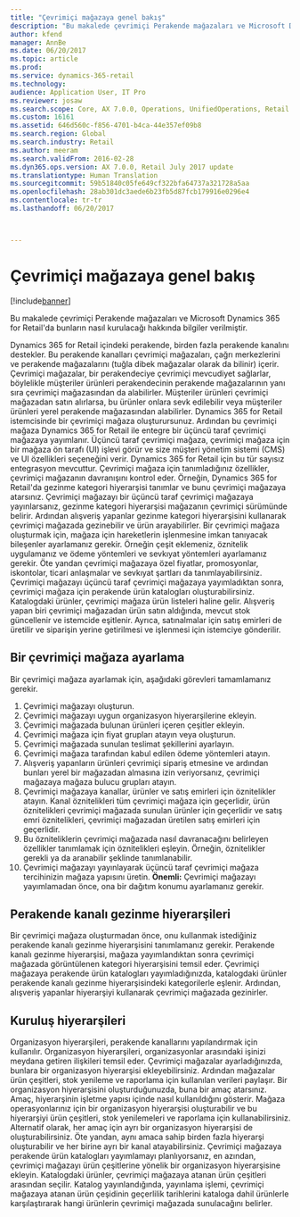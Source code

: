 ```yaml
---
title: "Çevrimiçi mağazaya genel bakış"
description: "Bu makalede çevrimiçi Perakende mağazaları ve Microsoft Dynamics 365 for Retail'da bunların nasıl kurulacağı hakkında bilgiler verilmiştir."
author: kfend
manager: AnnBe
ms.date: 06/20/2017
ms.topic: article
ms.prod: 
ms.service: dynamics-365-retail
ms.technology: 
audience: Application User, IT Pro
ms.reviewer: josaw
ms.search.scope: Core, AX 7.0.0, Operations, UnifiedOperations, Retail
ms.custom: 16161
ms.assetid: 646d560c-f856-4701-b4ca-44e357ef09b8
ms.search.region: Global
ms.search.industry: Retail
ms.author: meeram
ms.search.validFrom: 2016-02-28
ms.dyn365.ops.version: AX 7.0.0, Retail July 2017 update
ms.translationtype: Human Translation
ms.sourcegitcommit: 59b51840c05fe649cf322bfa64737a321728a5aa
ms.openlocfilehash: 28ab301dc3aede6b23fb5d87fcb179916e0296e4
ms.contentlocale: tr-tr
ms.lasthandoff: 06/20/2017



---
```


# <a name="online-store-overview"></a>Çevrimiçi mağazaya genel bakış

[!include[banner](includes/banner.md)]


Bu makalede çevrimiçi Perakende mağazaları ve Microsoft Dynamics 365 for Retail'da bunların nasıl kurulacağı hakkında bilgiler verilmiştir.

Dynamics 365 for Retail içindeki perakende, birden fazla perakende kanalını destekler. Bu perakende kanalları çevrimiçi mağazaları, çağrı merkezlerini ve perakende mağazalarını (tuğla dibek mağazalar olarak da bilinir) içerir. Çevrimiçi mağazalar, bir perakendeciye çevrimiçi mevcudiyet sağlarlar, böylelikle müşteriler ürünleri perakendecinin perakende mağazalarının yanı sıra çevrimiçi mağazasından da alabilirler. Müşteriler ürünleri çevrimiçi mağazadan satın alırlarsa, bu ürünler onlara sevk edilebilir veya müşteriler ürünleri yerel perakende mağazasından alabilirler. Dynamics 365 for Retail istemcisinde bir çevrimiçi mağaza oluşturursunuz. Ardından bu çevrimiçi mağaza Dynamics 365 for Retail ile entegre bir üçüncü taraf çevrimiçi mağazaya yayımlanır. Üçüncü taraf çevrimiçi mağaza, çevrimiçi mağaza için bir mağaza ön tarafı (UI) işlevi görür ve size müşteri yönetim sistemi (CMS) ve UI özellikleri seçeneğini verir. Dynamics 365 for Retail için bu tür sayısız entegrasyon mevcuttur. Çevrimiçi mağaza için tanımladığınız özellikler, çevrimiçi mağazanın davranışını kontrol eder. Örneğin, Dynamics 365 for Retail'da gezinme kategori hiyerarşisi tanımlar ve bunu çevrimiçi mağazaya atarsınız. Çevrimiçi mağazayı bir üçüncü taraf çevrimiçi mağazaya yayınlarsanız, gezinme kategori hiyerarşisi mağazanın çevrimiçi sürümünde belirir. Ardından alışveriş yapanlar gezinme kategori hiyerarşisini kullanarak çevrimiçi mağazada gezinebilir ve ürün arayabilirler. Bir çevrimiçi mağaza oluşturmak için, mağaza için hareketlerin işlenmesine imkan tanıyacak bileşenler ayarlamanız gerekir. Örneğin çeşit eklemeniz, öznitelik uygulamanız ve ödeme yöntemleri ve sevkıyat yöntemleri ayarlamanız gerekir. Öte yandan çevrimiçi mağazaya özel fiyatlar, promosyonlar, iskontolar, ticari anlaşmalar ve sevkıyat şartları da tanımlayabilirsiniz. Çevrimiçi mağazayı üçüncü taraf çevrimiçi mağazaya yayımladıktan sonra, çevrimiçi mağaza için perakende ürün katalogları oluşturabilirsiniz. Katalogdaki ürünler, çevrimiçi mağaza ürün listeleri haline gelir. Alışveriş yapan biri çevrimiçi mağazadan ürün satın aldığında, mevcut stok güncellenir ve istemcide eşitlenir. Ayrıca, satınalmalar için satış emirleri de üretilir ve siparişin yerine getirilmesi ve işlenmesi için istemciye gönderilir.

## <a name="set-up-an-online-store"></a>Bir çevrimiçi mağaza ayarlama
Bir çevrimiçi mağaza ayarlamak için, aşağıdaki görevleri tamamlamanız gerekir.

1.  Çevrimiçi mağazayı oluşturun.
2.  Çevrimiçi mağazayı uygun organizasyon hiyerarşilerine ekleyin.
3.  Çevrimiçi mağazada bulunan ürünleri içeren çeşitler ekleyin.
4.  Çevrimiçi mağaza için fiyat grupları atayın veya oluşturun.
5.  Çevrimiçi mağazada sunulan teslimat şekillerini ayarlayın.
6.  Çevrimiçi mağaza tarafından kabul edilen ödeme yöntemleri atayın.
7.  Alışveriş yapanların ürünleri çevrimiçi sipariş etmesine ve ardından bunları yerel bir mağazadan almasına izin veriyorsanız, çevrimiçi mağazaya mağaza bulucu grupları atayın.
8.  Çevrimiçi mağazaya kanallar, ürünler ve satış emirleri için öznitelikler atayın. Kanal öznitelikleri tüm çevrimiçi mağaza için geçerlidir, ürün öznitelikleri çevrimiçi mağazada sunulan ürünler için geçerlidir ve satış emri öznitelikleri, çevrimiçi mağazadan üretilen satış emirleri için geçerlidir.
9.  Bu özniteliklerin çevrimiçi mağazada nasıl davranacağını belirleyen özellikler tanımlamak için öznitelikleri eşleyin. Örneğin, öznitelikler gerekli ya da aranabilir şeklinde tanımlanabilir.
10. Çevrimiçi mağazayı yayınlayarak üçüncü taraf çevrimiçi mağaza tercihinizin mağaza yapısını üretin. **Önemli:** Çevrimiçi mağazayı yayımlamadan önce, ona bir dağıtım konumu ayarlamanız gerekir.

## <a name="retail-channel-navigation-hierarchies"></a>Perakende kanalı gezinme hiyerarşileri
Bir çevrimiçi mağaza oluşturmadan önce, onu kullanmak istediğiniz perakende kanalı gezinme hiyerarşisini tanımlamanız gerekir. Perakende kanalı gezinme hiyerarşisi, mağaza yayımlandıktan sonra çevrimiçi mağazada görüntülenen kategori hiyerarşisini temsil eder. Çevrimiçi mağazaya perakende ürün katalogları yayımladığınızda, katalogdaki ürünler perakende kanalı gezinme hiyerarşisindeki kategorilerle eşlenir. Ardından, alışveriş yapanlar hiyerarşiyi kullanarak çevrimiçi mağazada gezinirler.

## <a name="organization-hierarchies"></a>Kuruluş hiyerarşileri
Organizasyon hiyerarşileri, perakende kanallarını yapılandırmak için kullanılır. Organizasyon hiyerarşileri, organizasyonlar arasındaki işinizi meydana getiren ilişkileri temsil eder. Çevrimiçi mağazalar ayarladığınızda, bunlara bir organizasyon hiyerarşisi ekleyebilirsiniz. Ardından mağazalar ürün çeşitleri, stok yenileme ve raporlama için kullanılan verileri paylaşır. Bir organizasyon hiyerarşisini oluşturduğunuzda, buna bir amaç atarsınız. Amaç, hiyerarşinin işletme yapısı içinde nasıl kullanıldığını gösterir. Mağaza operasyonlarınız için bir organizasyon hiyerarşisi oluşturabilir ve bu hiyerarşiyi ürün çeşitleri, stok yenilemeleri ve raporlama için kullanabilirsiniz. Alternatif olarak, her amaç için ayrı bir organizasyon hiyerarşisi de oluşturabilirsiniz. Öte yandan, aynı amaca sahip birden fazla hiyerarşi oluşturabilir ve her birine ayrı bir kanal atayabilirsiniz. Çevrimiçi mağazaya perakende ürün katalogları yayımlamayı planlıyorsanız, en azından, çevrimiçi mağazayı ürün çeşitlerine yönelik bir organizasyon hiyerarşisine ekleyin. Katalogdaki ürünler, çevrimiçi mağazaya atanan ürün çeşitleri arasından seçilir. Katalog yayınlandığında, yayınlama işlemi, çevrimiçi mağazaya atanan ürün çeşidinin geçerlilik tarihlerini kataloga dahil ürünlerle karşılaştırarak hangi ürünlerin çevrimiçi mağazada sunulacağını belirler.




